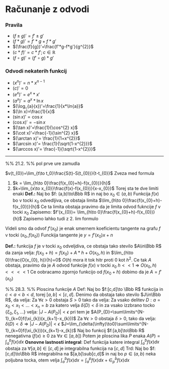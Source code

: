# Računanje z odvodi
### Pravila
- $(f\pm g)'=f' \pm g'$
- $(f * g)' = f'*g + f*g'$
- $(\frac{f}{g})'=\frac{f'*g-f*g'}{g^{2}}$
- $(c*f)'=c*f'; c\in\mathbb{R}$
- $(f\circ g)'=(f'\circ g)*g'$
### Odvodi nekaterih funkcij
- $(x^n)'=n*x^{n-1}$
- $(c)' = 0$
- $(e^{x})'=e^{x}*x'$
- $(a^{x})'=a^{x}*\ln{x}$
- $(\log_{a}{x})'=\frac{1}{x*\ln{a}}$
- $(\ln x)=\frac{1}{x}$
- $(\sin x)'=\cos x$
- $(\cos x)'=-\sin x$
- $(\tan x)'=\frac{1}{\cos^{2} x}$
- $(\cot x)'=\frac{-1}{\sin^{2} x}$
- $(\arctan x)'= \frac{1}{1+x^{2}}$
- $(\arcsin x)'= \frac{1}{\sqrt{1-x^{2}}}$
- $(\arccos x)'= \frac{-1}{\sqrt{1-x^{2}}}$
---

%% 21.2. %%
pol prve ure zamudla 

$v(t_{0})=\lim_{t\to t_0}\frac{S(t)-S(t_{0})}{t-t_{0}}$
Zveza med formula
1. $k = \lim_{h\to 0}\frac{f(x_{0}+h)-f(x_{0})}{h}$
2. $k=\lim_{x\to x_{0}}\frac{f(x)-f(x_{0})}{x-x_{0}}$
Torej sta te dve limiti enaki
**Def.:** Naj bo $f: (a,b)\to\Bbb R$ in naj bo $x_{0}\in(a,b)$
Funkcija $f(x)$ bo v tocki $x_{0}$ odvedljiva, ce obstaja limita $\lim_{h\to 0}\frac{f(x_{0}+h)-f(x_{0})}{h}$
Ce ta limita obstaja pravimo da je limita odvod fukncije $f$ v tocki $x_{0}$
Zapisemo: $f'(x_{0})= \lim_{h\to 0}\frac{f(x_{0}+h)-f(x_{0})}{h}$
Zapisemo lahko tudi z 2. lim formulo

Videli smo da odvof $f'(x_{0})$ je enak smernem koeficientu tangente na grafu $f$ v tocki $(x_{0}, f(x_{0}))$
Funckija tangente je $y=f'(x_{0})x+n$

**Def.:** funkcija $f$ je v tocki $x_{0}$ odveljdiva, ce obstaja tako stevilo $A\in\Bbb R$ da zanja velja: $f(x_{0}+h)=f(x_{0})+A*h+O(x_{0}, h)$ in $\lim_{h\to 0}\frac{O(x_{0}, h)}{h}=0$
	$O(h)$ mora it tok hitr proti $0$ kot $h^{2}$.
Ce tak $A$ obstaja, pravimo da je $A$ odvod funkcije $f(x)$ v tocki $x_{0}$
	$h<<1$ => $O(x_{0}, h)<<<<1$
Ce oobracamo zgornjo funkcijo od $f(x_{0}+h)$ dobimo da je $A=f'(x_{0})$

%% 28.3. %%
Ploscina funkcije $A$
Def: Naj bo $f:[c,d]\to \Bbb R$ funkcija in $c<a<b<d$, torej $[a,b]<[c,d]$.
Denimo da obstaja tako stevilo $J\in\Bbb R$, da velja: Za $\forall\epsilon>0$ obstaja $S>0$  tako da velja: Za vsako delitev $D: a=x_{0}<x_{1}<...<x_{n}=b$ za katero velja $\delta(D)<\delta$ in za vsako izzbrano tocko $\{\xi_{0},\xi_{1},...\}$ velja: $|J-A(P_{D})|<\epsilon$ pri tem je $A(P_{D}=\sum\limits^{N-1}_{k=0}f(\xi_{k})(x_{k+1}-x_{k}))$
Za $\forall\epsilon>0$ obstaja $\delta>0$, tako da velja: $\delta(D)<\delta\Rightarrow|J-A(P_{D})|<\epsilon$
$J=\lim_{\delta(\infty)\to0}\sum\limits^{N-1}_{k=0}f(\xi_{k}))(x_{k+1}-x_{k})$
Naj bo funkcij $f:[a,b]\to\Bbb R$ nenegativna ($f(x)\ge0$ za $\forall x\in[a,b]$) Potem je ploscina lika $P$ enaka $A(P)=\int^{b}_{a}f(x)dx$
**Osnovne lastnosti integral**:
Def funkcija katere integral $\int^{b}_{a}f(x)dx$ obstaja za $\forall[a,b]\in[c,d]$ je integrabilna funkcija na $[c,d]$
Trd: Naj bo $f:[c,d]\to\Bbb R$ integrabilna  na $[a,b]\sub[c,d]$ in naj bo $p\in(a,b)$ neka poljubna tocka, otem velja $\int^{b}_{a}f(x)dx=\int_{a}^{p}f(x)dx+\in^{b}_{p}f(x)dx$

